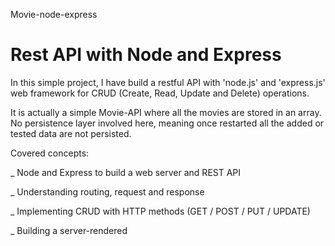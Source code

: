  Movie-node-express

# Rest API with Node and Express

In this simple project, I have build a restful API with 'node.js' and 'express.js' web framework for CRUD (Create, Read, Update and Delete) operations.

It is actually a simple Movie-API where all the movies are stored in an array. No persistence layer involved here, meaning once restarted all the added or tested data are not persisted.


Covered concepts:

_ Node and Express to build a web server and REST API

_ Understanding routing, request and response

_ Implementing CRUD with HTTP methods (GET / POST / PUT / UPDATE)

_ Building a server-rendered
